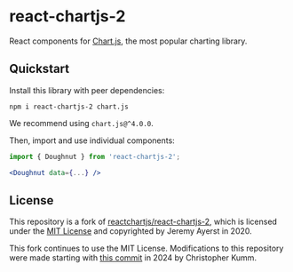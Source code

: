 # react-chartjs-2

React components for <a href="https://www.chartjs.org">Chart.js</a>, the most popular charting library.

## Quickstart

Install this library with peer dependencies:

```
npm i react-chartjs-2 chart.js
```

We recommend using `chart.js@^4.0.0`.

Then, import and use individual components:

```jsx
import { Doughnut } from 'react-chartjs-2';

<Doughnut data={...} />
```

## License

This repository is a fork of [reactchartjs/react-chartjs-2](https://github.com/reactchartjs/react-chartjs-2), which is licensed under the [MIT License](LICENSE) and copyrighted by Jeremy Ayerst in 2020.

This fork continues to use the MIT License. Modifications to this repository were made starting with [this commit](https://github.com/ChrisCrossCrash/react-chartjs-2/commit/a136a537dc026ae9238e0d24fd1d649501651443) in 2024 by Christopher Kumm.
